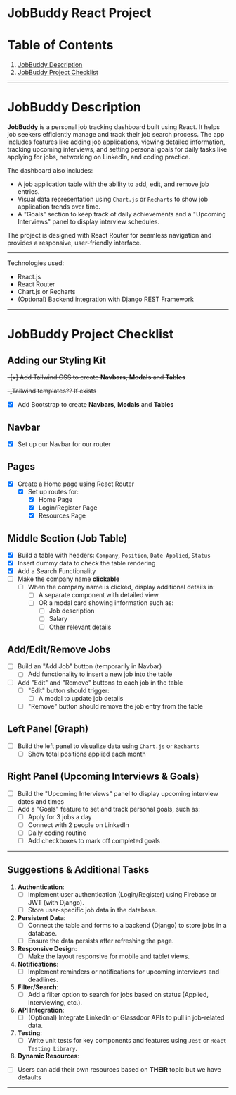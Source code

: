 # JobBuddy React Project

# Table of Contents
1) [JobBuddy Description](#jobbuddy-description)
1) [JobBuddy Project Checklist](#jobbuddy-project-checklist)

---

# JobBuddy Description

**JobBuddy** is a personal job tracking dashboard built using React. It helps job seekers efficiently manage and track their job search process. The app includes features like adding job applications, viewing detailed information, tracking upcoming interviews, and setting personal goals for daily tasks like applying for jobs, networking on LinkedIn, and coding practice.

The dashboard also includes:
- A job application table with the ability to add, edit, and remove job entries.
- Visual data representation using `Chart.js` or `Recharts` to show job application trends over time.
- A "Goals" section to keep track of daily achievements and a "Upcoming Interviews" panel to display interview schedules.

The project is designed with React Router for seamless navigation and provides a responsive, user-friendly interface.

---

Technologies used:
- React.js
- React Router
- Chart.js or Recharts
- (Optional) Backend integration with Django REST Framework

--- 

# JobBuddy Project Checklist

## Adding our Styling Kit
~~-[x] Add Tailwind CSS to create **Navbars**, **Modals** and **Tables**~~

~~-[ ](Optional) Tailwind templates?? If exists~~

- [x] Add  Bootstrap to create **Navbars**, **Modals** and **Tables**

## Navbar 
- [x] Set up our Navbar for our router 

## Pages
- [x] Create a Home page using React Router
  - [x] Set up routes for:
    - [x] Home Page
    - [x] Login/Register Page
    - [x] Resources Page

## Middle Section (Job Table)
- [x] Build a table with headers: `Company`, `Position`, `Date Applied`, `Status`
- [x] Insert dummy data to check the table rendering
- [x] Add a Search Functionality 
- [ ] Make the company name **clickable**
  - [ ] When the company name is clicked, display additional details in:
    - [ ] A separate component with detailed view
    - [ ] OR a modal card showing information such as:
      - [ ] Job description
      - [ ] Salary
      - [ ] Other relevant details

## Add/Edit/Remove Jobs
- [ ] Build an "Add Job" button (temporarily in Navbar)
  - [ ] Add functionality to insert a new job into the table
- [ ] Add "Edit" and "Remove" buttons to each job in the table
  - [ ] "Edit" button should trigger:
    - [ ] A modal to update job details
  - [ ] "Remove" button should remove the job entry from the table

## Left Panel (Graph)
- [ ] Build the left panel to visualize data using `Chart.js` or `Recharts`
  - [ ] Show total positions applied each month

## Right Panel (Upcoming Interviews & Goals)
- [ ] Build the "Upcoming Interviews" panel to display upcoming interview dates and times
- [ ] Add a "Goals" feature to set and track personal goals, such as:
  - [ ] Apply for 3 jobs a day
  - [ ] Connect with 2 people on LinkedIn
  - [ ] Daily coding routine
  - [ ] Add checkboxes to mark off completed goals

---

## Suggestions & Additional Tasks

1. **Authentication**:
   - [ ] Implement user authentication (Login/Register) using Firebase or JWT (with Django).
   - [ ] Store user-specific job data in the database.

2. **Persistent Data**:
   - [ ] Connect the table and forms to a backend (Django) to store jobs in a database.
   - [ ] Ensure the data persists after refreshing the page.

3. **Responsive Design**:
   - [ ] Make the layout responsive for mobile and tablet views.

4. **Notifications**:
   - [ ] Implement reminders or notifications for upcoming interviews and deadlines.

5. **Filter/Search**:
   - [ ] Add a filter option to search for jobs based on status (Applied, Interviewing, etc.).

6. **API Integration**:
   - [ ] (Optional) Integrate LinkedIn or Glassdoor APIs to pull in job-related data.

7. **Testing**:
   - [ ] Write unit tests for key components and features using `Jest` or `React Testing Library`.

8. **Dynamic Resources**:
  - [ ] Users can add their own resources based on **THEIR** topic but we have defaults

---
